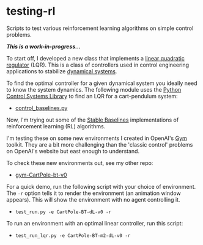 # testing-rl
Scripts to test various reinforcement learning algorithms on simple control problems.

***This is a work-in-progress...***

To start off, I developed a new class that implements a [linear quadratic regulator](https://en.wikipedia.org/wiki/Linear–quadratic_regulator) (LQR).  This is a class of controllers used in control engineering applications to stabilize [dynamical systems](https://en.wikipedia.org/wiki/Dynamical_system). 

To find the optimal controller for a given dynamical system you ideally need to know the system dynamics.  The following module uses the [Python Control Systems Library](https://python-control.readthedocs.io/en/0.8.2/) to find an LQR for a cart-pendulum system:

- [control_baselines.py](control_baselines.py)

Now, I'm trying out some of the [Stable Baselines](https://stable-baselines.readthedocs.io/en/master/) implementations of reinforcement learning (RL) algorithms.

I'm testing these on some new environments I created in OpenAI's [Gym](https://gym.openai.com) toolkit.  They are a bit more challenging than the 'classic control' problems on OpenAI's website but east enough to understand.

To check these new environments out, see my other repo:
- [gym-CartPole-bt-v0](https://github.com/billtubbs/gym-CartPole-bt-v0)

For a quick demo, run the following script with your choice of environment.  The `-r` option tells it to render the environment (an animation window appears).  This will show the environment with no agent controlling it.  

- `test_run.py -e CartPole-BT-dL-v0 -r`

To run an environment with an optimal linear controller, run this script:

- `test_run_lqr.py -e CartPole-BT-m2-dL-v0 -r`
